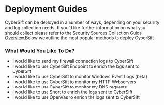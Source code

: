 # Deployment Guides

CyberSift can be deployed in a number of ways, depending on your security and log collection needs. If you'd like further information on what you should collect please refer to the [Security Sources Collection Guide Overview](#).Below we outline the most popular methods to deploy CyberSift 

### What Would You Like To Do?

- I would like to send my firewall connection logs to CyberSift
- I would like to use CyberSift Endpoint to enrich the logs sent to CyberSift
- I would like to use CyberSift to monitor Windows Event Logs (beta)
- I would like to use CyberSift to monitor my HTTP Webservers
- I would like to use CyberSift to monitor my DNS requests
- I would like to use Snort to enrich the logs sent to CyberSift
- I would like to use OpenVas to enrich the logs sent to CyberSift
